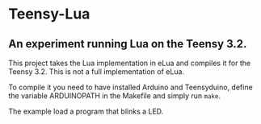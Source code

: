 # Teensy-Lua
## An experiment running Lua on the Teensy 3.2.

This project takes the Lua implementation in eLua and compiles it for the Teensy 3.2. This is not a full implementation of eLua.

To compile it you need to have installed Arduino and Teensyduino, define the variable ARDUINOPATH in the Makefile and simply run `make`.

The example load a program that blinks a LED.
